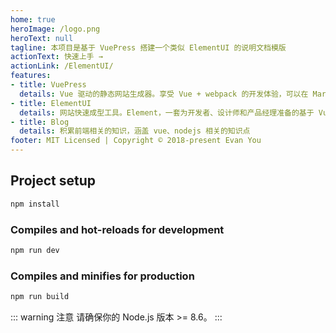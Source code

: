 ```yaml
---
home: true
heroImage: /logo.png
heroText: null
tagline: 本项目是基于 VuePress 搭建一个类似 ElementUI 的说明文档模版
actionText: 快速上手 →
actionLink: /ElementUI/
features:
- title: VuePress
  details: Vue 驱动的静态网站生成器。享受 Vue + webpack 的开发体验，可以在 Markdown 中使用 Vue 组件，又可以使用 Vue 来开发自定义主题。
- title: ElementUI
  details: 网站快速成型工具。Element，一套为开发者、设计师和产品经理准备的基于 Vue 2.0 的桌面端组件库
- title: Blog
  details: 积累前端相关的知识，涵盖 vue、nodejs 相关的知识点
footer: MIT Licensed | Copyright © 2018-present Evan You
---
```


## Project setup

```bash
npm install
```

### Compiles and hot-reloads for development

```bash
npm run dev
```

### Compiles and minifies for production

```bash
npm run build
```

::: warning 注意
请确保你的 Node.js 版本 >= 8.6。
:::
